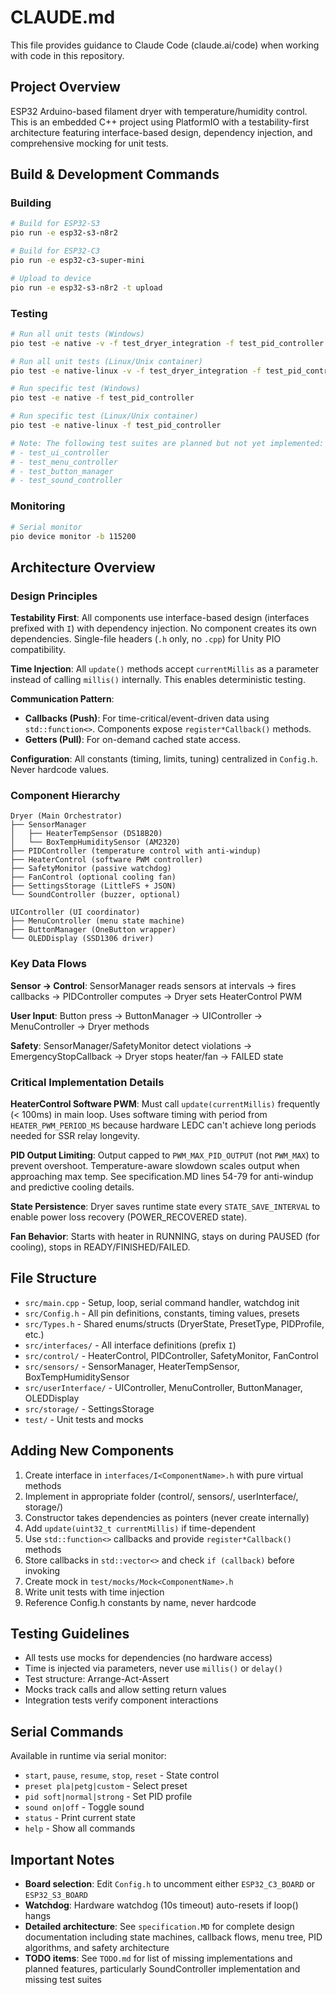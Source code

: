 # CLAUDE.md

This file provides guidance to Claude Code (claude.ai/code) when working with code in this repository.

## Project Overview

ESP32 Arduino-based filament dryer with temperature/humidity control. This is an embedded C++ project using PlatformIO with a testability-first architecture featuring interface-based design, dependency injection, and comprehensive mocking for unit tests.

## Build & Development Commands

### Building
```bash
# Build for ESP32-S3
pio run -e esp32-s3-n8r2

# Build for ESP32-C3
pio run -e esp32-c3-super-mini

# Upload to device
pio run -e esp32-s3-n8r2 -t upload
```

### Testing
```bash
# Run all unit tests (Windows)
pio test -e native -v -f test_dryer_integration -f test_pid_controller -f test_safety_monitor -f test_sensor_integration -f test_display -f test_heater_control -f test_fan_control -f test_settings_storage

# Run all unit tests (Linux/Unix container)
pio test -e native-linux -v -f test_dryer_integration -f test_pid_controller -f test_safety_monitor -f test_sensor_integration -f test_display -f test_heater_control -f test_fan_control -f test_settings_storage

# Run specific test (Windows)
pio test -e native -f test_pid_controller

# Run specific test (Linux/Unix container)
pio test -e native-linux -f test_pid_controller

# Note: The following test suites are planned but not yet implemented:
# - test_ui_controller
# - test_menu_controller
# - test_button_manager
# - test_sound_controller
```

### Monitoring
```bash
# Serial monitor
pio device monitor -b 115200
```

## Architecture Overview

### Design Principles

**Testability First**: All components use interface-based design (interfaces prefixed with `I`) with dependency injection. No component creates its own dependencies. Single-file headers (`.h` only, no `.cpp`) for Unity PIO compatibility.

**Time Injection**: All `update()` methods accept `currentMillis` as a parameter instead of calling `millis()` internally. This enables deterministic testing.

**Communication Pattern**:
- **Callbacks (Push)**: For time-critical/event-driven data using `std::function<>`. Components expose `register*Callback()` methods.
- **Getters (Pull)**: For on-demand cached state access.

**Configuration**: All constants (timing, limits, tuning) centralized in `Config.h`. Never hardcode values.

### Component Hierarchy

```
Dryer (Main Orchestrator)
├── SensorManager
│   ├── HeaterTempSensor (DS18B20)
│   └── BoxTempHumiditySensor (AM2320)
├── PIDController (temperature control with anti-windup)
├── HeaterControl (software PWM controller)
├── SafetyMonitor (passive watchdog)
├── FanControl (optional cooling fan)
├── SettingsStorage (LittleFS + JSON)
└── SoundController (buzzer, optional)

UIController (UI coordinator)
├── MenuController (menu state machine)
├── ButtonManager (OneButton wrapper)
└── OLEDDisplay (SSD1306 driver)
```

### Key Data Flows

**Sensor → Control**: SensorManager reads sensors at intervals → fires callbacks → PIDController computes → Dryer sets HeaterControl PWM

**User Input**: Button press → ButtonManager → UIController → MenuController → Dryer methods

**Safety**: SensorManager/SafetyMonitor detect violations → EmergencyStopCallback → Dryer stops heater/fan → FAILED state

### Critical Implementation Details

**HeaterControl Software PWM**: Must call `update(currentMillis)` frequently (< 100ms) in main loop. Uses software timing with period from `HEATER_PWM_PERIOD_MS` because hardware LEDC can't achieve long periods needed for SSR relay longevity.

**PID Output Limiting**: Output capped to `PWM_MAX_PID_OUTPUT` (not `PWM_MAX`) to prevent overshoot. Temperature-aware slowdown scales output when approaching max temp. See specification.MD lines 54-79 for anti-windup and predictive cooling details.

**State Persistence**: Dryer saves runtime state every `STATE_SAVE_INTERVAL` to enable power loss recovery (POWER_RECOVERED state).

**Fan Behavior**: Starts with heater in RUNNING, stays on during PAUSED (for cooling), stops in READY/FINISHED/FAILED.

## File Structure

- `src/main.cpp` - Setup, loop, serial command handler, watchdog init
- `src/Config.h` - All pin definitions, constants, timing values, presets
- `src/Types.h` - Shared enums/structs (DryerState, PresetType, PIDProfile, etc.)
- `src/interfaces/` - All interface definitions (prefix `I`)
- `src/control/` - HeaterControl, PIDController, SafetyMonitor, FanControl
- `src/sensors/` - SensorManager, HeaterTempSensor, BoxTempHumiditySensor
- `src/userInterface/` - UIController, MenuController, ButtonManager, OLEDDisplay
- `src/storage/` - SettingsStorage
- `test/` - Unit tests and mocks

## Adding New Components

1. Create interface in `interfaces/I<ComponentName>.h` with pure virtual methods
2. Implement in appropriate folder (control/, sensors/, userInterface/, storage/)
3. Constructor takes dependencies as pointers (never create internally)
4. Add `update(uint32_t currentMillis)` if time-dependent
5. Use `std::function<>` callbacks and provide `register*Callback()` methods
6. Store callbacks in `std::vector<>` and check `if (callback)` before invoking
7. Create mock in `test/mocks/Mock<ComponentName>.h`
8. Write unit tests with time injection
9. Reference Config.h constants by name, never hardcode

## Testing Guidelines

- All tests use mocks for dependencies (no hardware access)
- Time is injected via parameters, never use `millis()` or `delay()`
- Test structure: Arrange-Act-Assert
- Mocks track calls and allow setting return values
- Integration tests verify component interactions

## Serial Commands

Available in runtime via serial monitor:
- `start`, `pause`, `resume`, `stop`, `reset` - State control
- `preset pla|petg|custom` - Select preset
- `pid soft|normal|strong` - Set PID profile
- `sound on|off` - Toggle sound
- `status` - Print current state
- `help` - Show all commands

## Important Notes

- **Board selection**: Edit `Config.h` to uncomment either `ESP32_C3_BOARD` or `ESP32_S3_BOARD`
- **Watchdog**: Hardware watchdog (10s timeout) auto-resets if loop() hangs
- **Detailed architecture**: See `specification.MD` for complete design documentation including state machines, callback flows, menu tree, PID algorithms, and safety architecture
- **TODO items**: See `TODO.md` for list of missing implementations and planned features, particularly SoundController implementation and missing test suites
